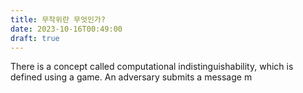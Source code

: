 ```yaml
---
title: 무작위란 무엇인가?
date: 2023-10-16T00:49:00
draft: true
---
```


There is a concept called computational indistinguishability, which is defined using a game.
An adversary submits a message m
